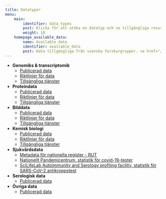 ```yaml
---
title: Datatyper
menu:
    main:
        identifier: data_types
        post: Klicka för att utöka en datatyp och se tillgängliga resurser.
        weight: 10
    homepage_available_data:
        name: Available data
        identifier: available_data
        post: Data tillgängliga från svenska forskargrupper. <a href="/sv/data_types/all/data/">See available data for all data types <i class="fas fa-arrow-circle-right"></i></a>
---
```


* **Genomiks &amp; transcriptomik**
    * [Publicerad data](genomics_transcriptomics/data/)
    * [Riktlinjer för data](genomics_transcriptomics/guidelines/)
    * [Tillgängliga tjänster](genomics_transcriptomics/services/)
* **Proteindata**
    * [Publicerad data](protein_data/data/)
    * [Riktlinjer för data](protein_data/guidelines/)
    * [Tillgängliga tjänster](protein_data/services/)
* **Bilddata**
    * [Publicerad data](imaging_data/data/)
    * [Riktlinjer för data](imaging_data/guidelines/)
    * [Tillgängliga tjänster](imaging_data/services/)
* **Kemisk biologi**
    * [Publicerad data](compound_and_target_data/data/)
    * [Riktlinjer för data](compound_and_target_data/guidelines/)
    * [Tillgängliga tjänster](compound_and_target_data/services/)
* **Sjukvårdsdata**
    * [Metadata för nationella register - RUT](health_data/rut/)
    * [Nationellt Pandemicentrum, statistik för covid-19-tester](health_data/npc-statistics/)
    * [SciLifeLab Autoimmunity and Serology profiling facility, statistik för SARS-CoV-2 antikroppstest](health_data/serology-statistics)
* **Serologisk data**
    * [Publicerad data](serology/data/)
* **Övriga data**
    * [Publicerad data](other_data/data/)
